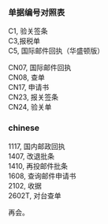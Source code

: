 ﻿<h3>单据编号对照表</h3>
<p>
C1, 验关签条</br>
C3,报税单</br>
C5, 国际邮件回执（华盛顿版）</br>
</p>

<p>
CN07, 国际邮件回执</br>
CN08, 查单</br>
CN17, 申请书</br>
CN23, 报关签条</br>
CN24, 验关单
</p>

<h3>chinese</h3>
<p>
1117, 国内邮政回执</br>
1407, 改退批条</br>
1410, 再投邮件批条</br>
1608, 查询邮件申请书</br>
2102, 收据</br>
2602T, 对台查单</br>
</p>

<p>
再会。
</p>


